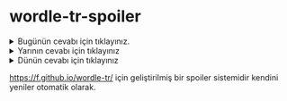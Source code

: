 # wordle-tr-spoiler

<details>
  <summary>Bugünün cevabı için tıklayınız.</summary>
  <br>
    <b> dahil </b>
</details>

<details>
  <summary>Yarının cevabı için tıklayınız</summary>
  <br>
   <b> varil </b>
</details>

<details>
  <summary>Dünün cevabı için tıklayınız </summary>
  <br>
  <b> hatip </b>
</details>

https://f.github.io/wordle-tr/ için geliştirilmiş bir spoiler sistemidir kendini yeniler otomatik olarak.

